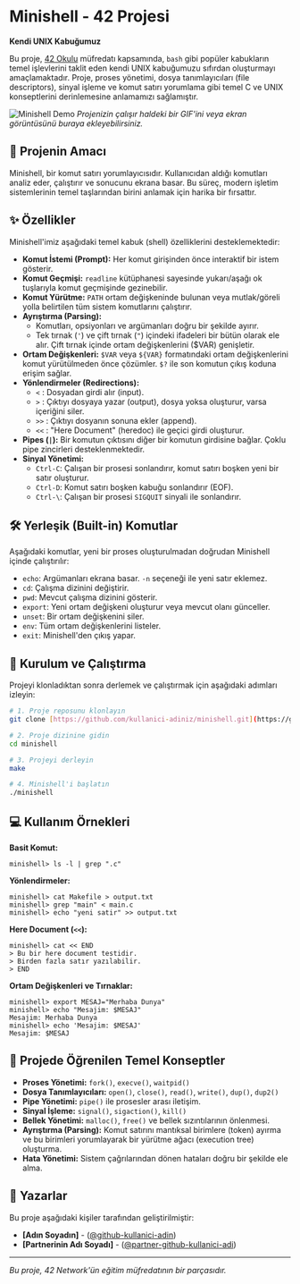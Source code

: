 # Minishell - 42 Projesi

**Kendi UNIX Kabuğumuz**

Bu proje, [42 Okulu](https://www.42.org.tr) müfredatı kapsamında, `bash` gibi popüler kabukların temel işlevlerini taklit eden kendi UNIX kabuğumuzu sıfırdan oluşturmayı amaçlamaktadır. Proje, proses yönetimi, dosya tanımlayıcıları (file descriptors), sinyal işleme ve komut satırı yorumlama gibi temel C ve UNIX konseptlerini derinlemesine anlamamızı sağlamıştır.

![Minishell Demo](https://placehold.co/800x400.png)
*Projenizin çalışır haldeki bir GIF'ini veya ekran görüntüsünü buraya ekleyebilirsiniz.*

## 📜 Projenin Amacı

Minishell, bir komut satırı yorumlayıcısıdır. Kullanıcıdan aldığı komutları analiz eder, çalıştırır ve sonucunu ekrana basar. Bu süreç, modern işletim sistemlerinin temel taşlarından birini anlamak için harika bir fırsattır.

## ✨ Özellikler

Minishell'imiz aşağıdaki temel kabuk (shell) özelliklerini desteklemektedir:

* **Komut İstemi (Prompt):** Her komut girişinden önce interaktif bir istem gösterir.
* **Komut Geçmişi:** `readline` kütüphanesi sayesinde yukarı/aşağı ok tuşlarıyla komut geçmişinde gezinebilir.
* **Komut Yürütme:** `PATH` ortam değişkeninde bulunan veya mutlak/göreli yolla belirtilen tüm sistem komutlarını çalıştırır.
* **Ayrıştırma (Parsing):**
    * Komutları, opsiyonları ve argümanları doğru bir şekilde ayırır.
    * Tek tırnak (`'`) ve çift tırnak (`"`) içindeki ifadeleri bir bütün olarak ele alır. Çift tırnak içinde ortam değişkenlerini ($VAR) genişletir.
* **Ortam Değişkenleri:** `$VAR` veya `${VAR}` formatındaki ortam değişkenlerini komut yürütülmeden önce çözümler. `$?` ile son komutun çıkış koduna erişim sağlar.
* **Yönlendirmeler (Redirections):**
    * `<` : Dosyadan girdi alır (input).
    * `>` : Çıktıyı dosyaya yazar (output), dosya yoksa oluşturur, varsa içeriğini siler.
    * `>>` : Çıktıyı dosyanın sonuna ekler (append).
    * `<<` : "Here Document" (heredoc) ile geçici girdi oluşturur.
* **Pipes (`|`):** Bir komutun çıktısını diğer bir komutun girdisine bağlar. Çoklu pipe zincirleri desteklenmektedir.
* **Sinyal Yönetimi:**
    * `Ctrl-C`: Çalışan bir prosesi sonlandırır, komut satırı boşken yeni bir satır oluşturur.
    * `Ctrl-D`: Komut satırı boşken kabuğu sonlandırır (EOF).
    * `Ctrl-\`: Çalışan bir prosesi `SIGQUIT` sinyali ile sonlandırır.

## 🛠️ Yerleşik (Built-in) Komutlar

Aşağıdaki komutlar, yeni bir proses oluşturulmadan doğrudan Minishell içinde çalıştırılır:

* `echo`: Argümanları ekrana basar. `-n` seçeneği ile yeni satır eklemez.
* `cd`: Çalışma dizinini değiştirir.
* `pwd`: Mevcut çalışma dizinini gösterir.
* `export`: Yeni ortam değişkeni oluşturur veya mevcut olanı günceller.
* `unset`: Bir ortam değişkenini siler.
* `env`: Tüm ortam değişkenlerini listeler.
* `exit`: Minishell'den çıkış yapar.

## 🚀 Kurulum ve Çalıştırma

Projeyi klonladıktan sonra derlemek ve çalıştırmak için aşağıdaki adımları izleyin:

```bash
# 1. Proje reposunu klonlayın
git clone [https://github.com/kullanici-adiniz/minishell.git](https://github.com/kullanici-adiniz/minishell.git)

# 2. Proje dizinine gidin
cd minishell

# 3. Projeyi derleyin
make

# 4. Minishell'i başlatın
./minishell
```

## 💻 Kullanım Örnekleri

**Basit Komut:**
```shell
minishell> ls -l | grep ".c"
```

**Yönlendirmeler:**
```shell
minishell> cat Makefile > output.txt
minishell> grep "main" < main.c
minishell> echo "yeni satir" >> output.txt
```

**Here Document (`<<`):**
```shell
minishell> cat << END
> Bu bir here document testidir.
> Birden fazla satır yazılabilir.
> END
```

**Ortam Değişkenleri ve Tırnaklar:**
```shell
minishell> export MESAJ="Merhaba Dunya"
minishell> echo "Mesajim: $MESAJ"
Mesajim: Merhaba Dunya
minishell> echo 'Mesajim: $MESAJ'
Mesajim: $MESAJ
```

## 🧠 Projede Öğrenilen Temel Konseptler

* **Proses Yönetimi:** `fork()`, `execve()`, `waitpid()`
* **Dosya Tanımlayıcıları:** `open()`, `close()`, `read()`, `write()`, `dup()`, `dup2()`
* **Pipe Yönetimi:** `pipe()` ile prosesler arası iletişim.
* **Sinyal İşleme:** `signal()`, `sigaction()`, `kill()`
* **Bellek Yönetimi:** `malloc()`, `free()` ve bellek sızıntılarının önlenmesi.
* **Ayrıştırma (Parsing):** Komut satırını mantıksal birimlere (token) ayırma ve bu birimleri yorumlayarak bir yürütme ağacı (execution tree) oluşturma.
* **Hata Yönetimi:** Sistem çağrılarından dönen hataları doğru bir şekilde ele alma.

## 👤 Yazarlar

Bu proje aşağıdaki kişiler tarafından geliştirilmiştir:

* **[Adın Soyadın]** - ([@github-kullanici-adin](https://github.com/github-kullanici-adin))
* **[Partnerinin Adı Soyadı]** - ([@partner-github-kullanici-adi](https://github.com/partner-github-kullanici-adi))

---
*Bu proje, 42 Network'ün eğitim müfredatının bir parçasıdır.*
